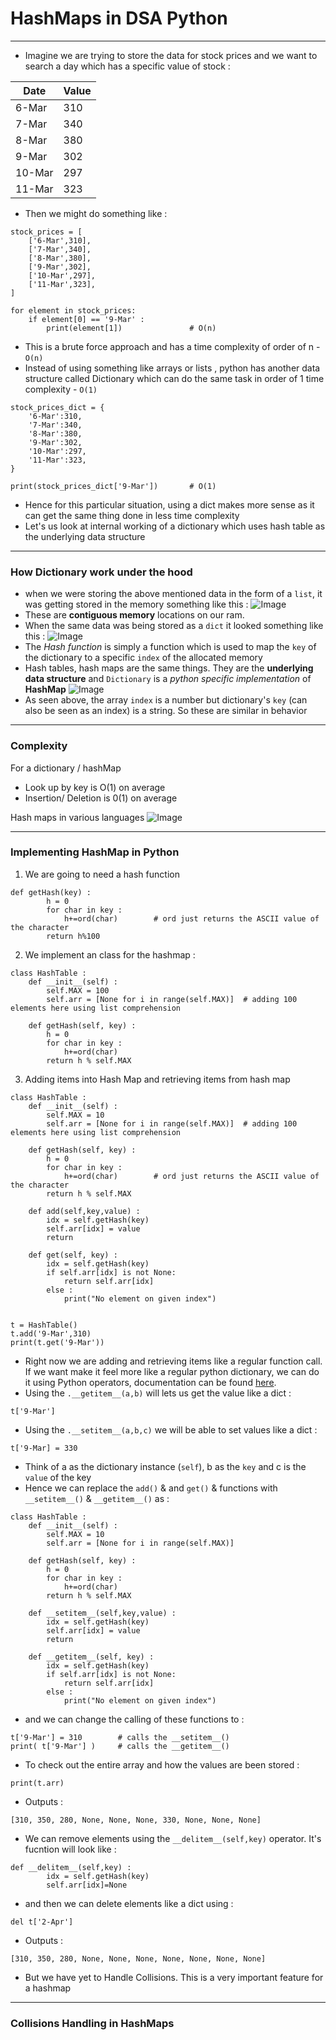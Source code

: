 # HashMaps in DSA Python 
---

- Imagine we are trying to store the data for stock prices and we want to search a day which has a specific value of stock :
 
| Date | Value |
|------|-------|
| 6-Mar | 310 |
| 7-Mar | 340 |
| 8-Mar | 380 |
| 9-Mar | 302 |
| 10-Mar | 297 |
| 11-Mar | 323 |

- Then we might do something like : 
```
stock_prices = [
    ['6-Mar',310],
    ['7-Mar',340],
    ['8-Mar',380],
    ['9-Mar',302],
    ['10-Mar',297],
    ['11-Mar',323],
]  

for element in stock_prices:
    if element[0] == '9-Mar' :
        print(element[1])               # O(n)

```
- This is a brute force approach and has a time complexity of order of n - `O(n)`
- Instead of using something like arrays or lists , python has another data structure called Dictionary which can do the same task in order of 1 time complexity - `O(1)`
```
stock_prices_dict = {
    '6-Mar':310,
    '7-Mar':340,
    '8-Mar':380,
    '9-Mar':302,
    '10-Mar':297,
    '11-Mar':323,
} 

print(stock_prices_dict['9-Mar'])       # O(1)
```
- Hence for this particular situation, using a dict makes more sense as it can get the same thing done in less time complexity
- Let's us look at internal working of a dictionary which uses hash table as the underlying data structure

---

### How Dictionary work under the hood

- when we were storing the above mentioned data in the form of a `list`, it was getting stored in the memory something like this : 
![Image](./Notes%20Assets/liststorage.png)
- These are **contiguous memory** locations on our ram.
- When the same data was being stored as a `dict` it looked something like this : 
![Image](./Notes%20Assets/dictstorage.png)
- The _Hash function_ is simply a function which is used to map the `key` of the dictionary to a specific `index` of the allocated memory
- Hash tables, hash maps are the same things. They are the **underlying data structure** and `Dictionary` is a _python specific implementation_ of **HashMap** 
![Image](./Notes%20Assets/arrvsdict.png)
- As seen above, the array `index` is a number but dictionary's `key` (can also be seen as an index) is a string. So these are similar in behavior
  
---

### Complexity 
 
For a dictionary / hashMap
- Look up by key is O(1) on average
- Insertion/ Deletion is 0(1) on average

Hash maps in various languages
![Image](./Notes%20Assets/hashmapinlangs.png)

---

### Implementing HashMap in Python 

1. We are going to need a hash function
```
def getHash(key) : 
        h = 0 
        for char in key : 
            h+=ord(char)        # ord just returns the ASCII value of the character
        return h%100
```
2. We implement an class for the hashmap : 
```
class HashTable :
    def __init__(self) :
        self.MAX = 100
        self.arr = [None for i in range(self.MAX)]  # adding 100 elements here using list comprehension
    
    def getHash(self, key) : 
        h = 0 
        for char in key : 
            h+=ord(char)        
        return h % self.MAX
```
3. Adding items into Hash Map and retrieving items from hash map
```
class HashTable :
    def __init__(self) :
        self.MAX = 10
        self.arr = [None for i in range(self.MAX)]  # adding 100 elements here using list comprehension
    
    def getHash(self, key) : 
        h = 0 
        for char in key : 
            h+=ord(char)        # ord just returns the ASCII value of the character
        return h % self.MAX

    def add(self,key,value) :
        idx = self.getHash(key)
        self.arr[idx] = value
        return 
    
    def get(self, key) :
        idx = self.getHash(key)
        if self.arr[idx] is not None:
            return self.arr[idx]
        else :
            print("No element on given index")


t = HashTable()
t.add('9-Mar',310)
print(t.get('9-Mar'))
```
- Right now we are adding and retrieving items like a regular function call. If we want make it feel more like a regular python dictionary, we can do it using Python operators, documentation can be found [here](https://docs.python.org/3/library/operator.html).
- Using the `.__getitem__(a,b)` will lets us get the value like a dict : 
```
t['9-Mar']
```
- Using the `.__setitem__(a,b,c)` we will be able to set values like a dict : 
```
t['9-Mar] = 330
```
- Think of a as the dictionary instance (`self`), b as the `key` and c is the `value` of the key
- Hence we can replace the `add()` & and `get()` & functions with `__setitem__()` & `__getitem__()` as : 
```
class HashTable :
    def __init__(self) :
        self.MAX = 10
        self.arr = [None for i in range(self.MAX)]  
    
    def getHash(self, key) : 
        h = 0 
        for char in key : 
            h+=ord(char)        
        return h % self.MAX

    def __setitem__(self,key,value) :
        idx = self.getHash(key)
        self.arr[idx] = value
        return 
    
    def __getitem__(self, key) :
        idx = self.getHash(key)
        if self.arr[idx] is not None:
            return self.arr[idx]
        else :
            print("No element on given index")

```
- and we can change the calling of these functions to : 
```
t['9-Mar'] = 310        # calls the __setitem__()
print( t['9-Mar'] )     # calls the __getitem__()
```
- To check out the entire array and how the values are been stored : 
```
print(t.arr)
```
- Outputs : 
```
[310, 350, 280, None, None, None, 330, None, None, None]
```
- We can remove elements using the `__delitem__(self,key)` operator. It's fucntion will look like : 
```
def __delitem__(self,key) :
        idx = self.getHash(key)
        self.arr[idx]=None
```
- and then we can delete elements like a dict using : 
```
del t['2-Apr']
```
- Outputs : 
```
[310, 350, 280, None, None, None, None, None, None, None]
```
- But we have yet to Handle Collisions. This is a very important feature for a hashmap
---

### Collisions Handling in HashMaps